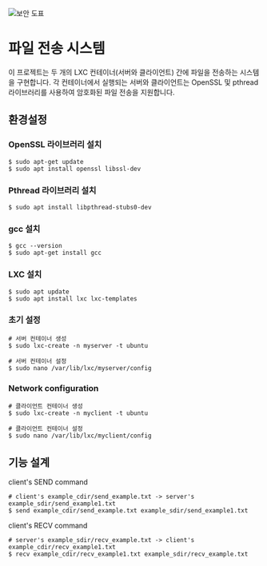 ![보안 도표](https://github.com/user-attachments/assets/cf2a4ed0-74ee-47a6-a4a2-55d59ff006a8)

# 파일 전송 시스템

이 프로젝트는 두 개의 LXC 컨테이너(서버와 클라이언트) 간에 파일을 전송하는 시스템을 구현합니다. 각 컨테이너에서 실행되는 서버와 클라이언트는 OpenSSL 및 pthread 라이브러리를 사용하여 암호화된 파일 전송을 지원합니다.

## 환경설정

### OpenSSL 라이브러리 설치
```
$ sudo apt-get update
$ sudo apt install openssl libssl-dev
```

### Pthread 라이브러리 설치
```
$ sudo apt install libpthread-stubs0-dev
```

### gcc 설치
```
$ gcc --version
$ sudo apt-get install gcc
```

### LXC 설치
```
$ sudo apt update
$ sudo apt install lxc lxc-templates
```

### 초기 설정
```
# 서버 컨테이너 생성
$ sudo lxc-create -n myserver -t ubuntu

# 서버 컨테이너 설정
$ sudo nano /var/lib/lxc/myserver/config
```

### Network configuration
```
# 클라이언트 컨테이너 생성
$ sudo lxc-create -n myclient -t ubuntu

# 클라이언트 컨테이너 설정
$ sudo nano /var/lib/lxc/myclient/config
```

## 기능 설계
client's SEND command
```
# client's example_cdir/send_example.txt -> server's example_sdir/send_example1.txt
$ send example_cdir/send_example.txt example_sdir/send_example1.txt
```

client's RECV command
```
# server's example_sdir/recv_example.txt -> client's example_cdir/recv_example1.txt
$ recv example_cdir/recv_example1.txt example_sdir/recv_example.txt
```
